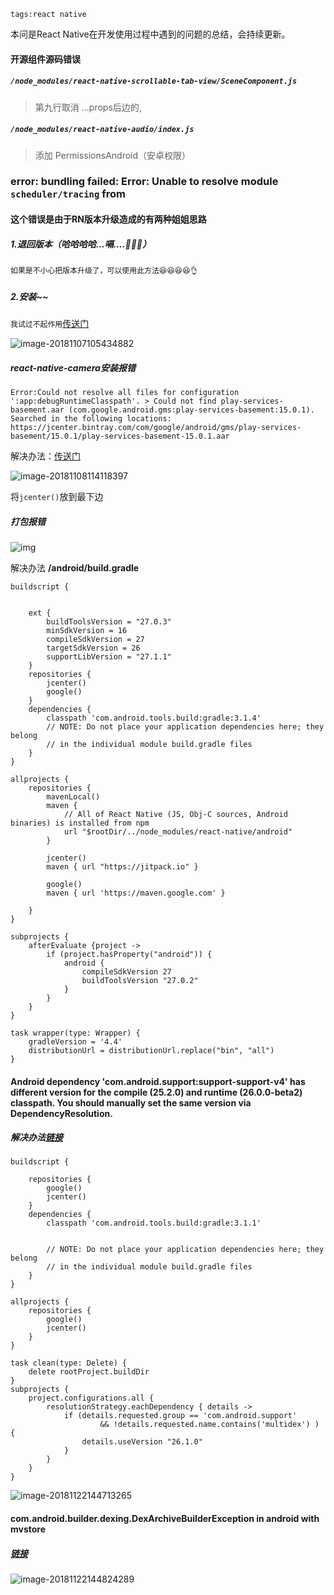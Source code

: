 ```
tags:react native
```



本问是React Native在开发使用过程中遇到的问题的总结，会持续更新。<!--more-->

#### 开源组件源码错误

##### `/node_modules/react-native-scrollable-tab-view/SceneComponent.js`

> 第九行取消 ...props后边的,

##### `/node_modules/react-native-audio/index.js`

> 添加 PermissionsAndroid（安卓权限）



### error: bundling failed: Error: Unable to resolve module `scheduler/tracing` from



#### 这个错误是由于RN版本升级造成的有两种姐姐思路

##### 1.退回版本（哈哈哈哈...嗝....👻👻👻）

`如果是不小心把版本升级了，可以使用此方法😆😆😆😆👌`

##### 2.安装~~

`我试过不起作用`[传送门](https://github.com/facebook/react-native/issues/21150)


![image-20181107105434882](https://ws3.sinaimg.cn/large/006tNbRwly1fwzb9tvccrj30lj05z3yv.jpg)

#####  react-native-camera安装报错

```
Error:Could not resolve all files for configuration ':app:debugRuntimeClasspath'. > Could not find play-services-basement.aar (com.google.android.gms:play-services-basement:15.0.1). Searched in the following locations: https://jcenter.bintray.com/com/google/android/gms/play-services-basement/15.0.1/play-services-basement-15.0.1.aar
```

解决办法：[传送门](https://github.com/react-native-community/react-native-camera/issues/1878)

![image-20181108114118397](https://ws2.sinaimg.cn/large/006tNbRwly1fx0i89plduj30m308tq43.jpg)

将`jcenter()`放到最下边



##### 打包报错

![img](http://pd8738g5p.bkt.clouddn.com/20181112153919.png)

解决办法
**/android/build.gradle**

```
buildscript {

    
    ext {
        buildToolsVersion = "27.0.3"
        minSdkVersion = 16
        compileSdkVersion = 27
        targetSdkVersion = 26
        supportLibVersion = "27.1.1"
    }
    repositories {
        jcenter()
        google()
    }
    dependencies {
        classpath 'com.android.tools.build:gradle:3.1.4'
        // NOTE: Do not place your application dependencies here; they belong
        // in the individual module build.gradle files
    }
}

allprojects {
    repositories {
        mavenLocal()
        maven {
            // All of React Native (JS, Obj-C sources, Android binaries) is installed from npm
            url "$rootDir/../node_modules/react-native/android"
        }

        jcenter()
        maven { url "https://jitpack.io" }

        google()
        maven { url 'https://maven.google.com' }

    }
}

subprojects {
    afterEvaluate {project ->
        if (project.hasProperty("android")) {
            android {
                compileSdkVersion 27
                buildToolsVersion "27.0.2"
            }
        }
    }
}

task wrapper(type: Wrapper) {
    gradleVersion = '4.4'
    distributionUrl = distributionUrl.replace("bin", "all")
}

```



#### Android dependency 'com.android.support:support-support-v4' has different version for the compile (25.2.0) and runtime (26.0.0-beta2) classpath. You should manually set the same version via DependencyResolution.

##### 解决办法[链接](https://github.com/flutter/flutter/issues/14020)

```
buildscript {
    
    repositories {
        google()
        jcenter()
    }
    dependencies {
        classpath 'com.android.tools.build:gradle:3.1.1'
        

        // NOTE: Do not place your application dependencies here; they belong
        // in the individual module build.gradle files
    }
}

allprojects {
    repositories {
        google()
        jcenter()
    }
}

task clean(type: Delete) {
    delete rootProject.buildDir
}
subprojects {
    project.configurations.all {
        resolutionStrategy.eachDependency { details ->
            if (details.requested.group == 'com.android.support'
                    && !details.requested.name.contains('multidex') ) {
                details.useVersion "26.1.0"
            }
        }
    }
}
```

![image-20181122144713265](https://ws4.sinaimg.cn/large/006tNbRwly1fxgu91b8g7j30lv0m60u4.jpg)

#### com.android.builder.dexing.DexArchiveBuilderException in android with mvstore 

##### [链接](https://github.com/h2database/h2database/issues/1090)

![image-20181122144824289](https://ws4.sinaimg.cn/large/006tNbRwly1fxgua7oovjj30lx0700td.jpg)